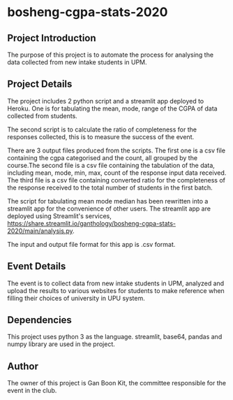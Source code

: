 # bosheng-cgpa-stats-2020
## Project Introduction
The purpose of this project is to automate the process for analysing the data collected from new intake students in UPM.

## Project Details
The project includes 2 python script and a streamlit app deployed to Heroku.
One is for tabulating the mean, mode, range of the CGPA of data collected from students.

The second script is to calculate the ratio of completeness for the responses collected, this is to measure the success of the event.

There are 3 output files produced from the scripts.
The first one is a csv file containing the cgpa categorised and the count, all grouped by the course.The second file is a csv file containing the tabulation of the data, including mean, mode, min, max, count of the response input data received. The third file is a csv file containing converted ratio for the completeness of the response received to the total number of students in the first batch.

The script for tabulating mean mode median has been rewritten into a streamlit app for the convenience of other users. The streamlit app are deployed using Streamlit's services, https://share.streamlit.io/ganthology/bosheng-cgpa-stats-2020/main/analysis.py.

The input and output file format for this app is .csv format.

## Event Details
The event is to collect data from new intake students in UPM, analyzed and upload the results to various websites for students to make reference when filling their choices of university in UPU system.

## Dependencies
This project uses python 3 as the language. streamlit, base64, pandas and numpy library are used in the project.

## Author
The owner of this project is Gan Boon Kit, the committee responsible for the event in the club.
